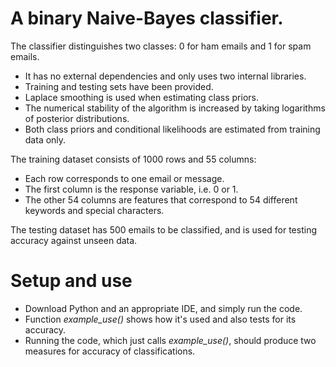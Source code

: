 # A binary Naive-Bayes classifier.

The classifier distinguishes two classes: 0 for ham emails and 1 for spam emails.

- It has no external dependencies and only uses two internal libraries.
- Training and testing sets have been provided.
- Laplace smoothing is used when estimating class priors.
- The numerical stability of the algorithm is increased by taking logarithms of posterior distributions.
- Both class priors and conditional likelihoods are estimated from training data only.

The training dataset consists of 1000 rows and 55 columns:

- Each row corresponds to one email or message.
- The first column is the response variable, i.e. 0 or 1.
- The other 54 columns are features that correspond to 54 different keywords and special characters.

The testing dataset has 500 emails to be classified, and is used for testing accuracy against unseen data.

# Setup and use

- Download Python and an appropriate IDE, and simply run the code.
- Function _example_use()_ shows how it's used and also tests for its accuracy.
- Running the code, which just calls _example_use()_, should produce two measures for accuracy of classifications.
